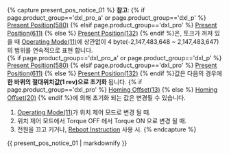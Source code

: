 {% capture present_pos_notice_01 %}
**참고**: {% if page.product_group=='dxl_pro_a' or page.product_group=='dxl_p' %} [Present Position(580)](#present-position) {% elsif page.product_group=='dxl_pro' %} [Present Position(611)](#present-position) {% else %} [Present Position(132)](#present-position) {% endif %}은, 토크가 꺼져 있을 때 [Operating Mode(11)](#operating-mode)에 상관없이 4 byte(-2,147,483,648 ~ 2,147,483,647)의 범위를 연속적으로 표현 합니다.  
{% if page.product_group=='dxl_pro_a' or page.product_group=='dxl_p' %} [Present Position(580)](#present-position) {% elsif page.product_group=='dxl_pro' %} [Present Position(611)](#present-position) {% else %} [Present Position(132)](#present-position) {% endif %}값은 다음의 경우에 **한 바퀴의 절대위치값(1 rev)으로 초기화** 됩니다. {% if page.product_group=='dxl_pro' %} [Homing Offset(13)](#homing-offset) {% else %} [Homing Offset(20)](#homing-offset) {% endif %}에 의해 초기화 되는 값은 변경될 수 있습니다.
1. [Operating Mode(11)](#operating-mode)가 위치 제어 모드로 변경 될 때. 
2. 위치 제어 모드에서 Torque OFF 에서 Torque ON 으로 변경 될 때.
3. 전원을 끄고 키거나, [Reboot Instruction](/docs/kr/dxl/protocol2/#reboot) 사용 시. 
{% endcapture %}
<div class="notice">{{ present_pos_notice_01 | markdownify }}</div>
